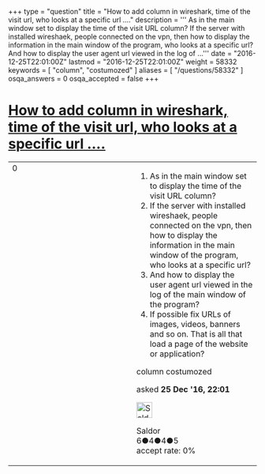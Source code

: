 +++
type = "question"
title = "How to add column in wireshark, time of the visit url, who looks at a specific url ...."
description = ''' As in the main window set to display the time of the visit URL column? If the server with installed wireshaek, people connected on the vpn, then how to display the information in the main window of the program, who looks at a specific url? And how to display the user agent url viewed in the log of ...'''
date = "2016-12-25T22:01:00Z"
lastmod = "2016-12-25T22:01:00Z"
weight = 58332
keywords = [ "column", "costumozed" ]
aliases = [ "/questions/58332" ]
osqa_answers = 0
osqa_accepted = false
+++

<div class="headNormal">

# [How to add column in wireshark, time of the visit url, who looks at a specific url ....](/questions/58332/how-to-add-column-in-wireshark-time-of-the-visit-url-who-looks-at-a-specific-url)

</div>

<div id="main-body">

<div id="askform">

<table id="question-table" style="width:100%;"><colgroup><col style="width: 50%" /><col style="width: 50%" /></colgroup><tbody><tr class="odd"><td style="width: 30px; vertical-align: top"><div class="vote-buttons"><span id="post-58332-upvote" class="ajax-command post-vote up" rel="nofollow" title="I like this post (click again to cancel)"> </span><div id="post-58332-score" class="post-score" title="current number of votes">0</div><span id="post-58332-downvote" class="ajax-command post-vote down" rel="nofollow" title="I dont like this post (click again to cancel)"> </span> <span id="favorite-mark" class="ajax-command favorite-mark" rel="nofollow" title="mark/unmark this question as favorite (click again to cancel)"> </span><div id="favorite-count" class="favorite-count"></div></div></td><td><div id="item-right"><div class="question-body"><ol><li>As in the main window set to display the time of the visit URL column?</li><li>If the server with installed wireshaek, people connected on the vpn, then how to display the information in the main window of the program, who looks at a specific url?</li><li>And how to display the user agent url viewed in the log of the main window of the program?</li><li>If possible fix URLs of images, videos, banners and so on. That is all that load a page of the website or application?</li></ol></div><div id="question-tags" class="tags-container tags"><span class="post-tag tag-link-column" rel="tag" title="see questions tagged &#39;column&#39;">column</span> <span class="post-tag tag-link-costumozed" rel="tag" title="see questions tagged &#39;costumozed&#39;">costumozed</span></div><div id="question-controls" class="post-controls"></div><div class="post-update-info-container"><div class="post-update-info post-update-info-user"><p>asked <strong>25 Dec '16, 22:01</strong></p><img src="https://secure.gravatar.com/avatar/ebef6356dd73fc6e18fa2c3340d7fd31?s=32&amp;d=identicon&amp;r=g" class="gravatar" width="32" height="32" alt="Saldor&#39;s gravatar image" /><p><span>Saldor</span><br />
<span class="score" title="6 reputation points">6</span><span title="4 badges"><span class="badge1">●</span><span class="badgecount">4</span></span><span title="4 badges"><span class="silver">●</span><span class="badgecount">4</span></span><span title="5 badges"><span class="bronze">●</span><span class="badgecount">5</span></span><br />
<span class="accept_rate" title="Rate of the user&#39;s accepted answers">accept rate:</span> <span title="Saldor has no accepted answers">0%</span></p></div></div><div id="comments-container-58332" class="comments-container"></div><div id="comment-tools-58332" class="comment-tools"></div><div class="clear"></div><div id="comment-58332-form-container" class="comment-form-container"></div><div class="clear"></div></div></td></tr></tbody></table>

</div>

</div>

